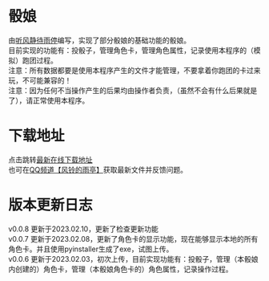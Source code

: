 # 骰娘
由[听风静待雨停](https://space.bilibili.com/484411010)编写，实现了部分骰娘的基础功能的骰娘。<br>
目前实现的功能有：投骰子，管理角色卡，管理角色属性，记录使用本程序的（模拟）跑团过程。<br>
注意：所有数据都要是使用本程序产生的文件才能管理，不要拿着你跑团的卡过来玩，不可能兼容的！<br>
注意：因为任何不当操作产生的后果均由操作者负责，（虽然不会有什么后果就是了），请正常使用本程序。
# 下载地址
点击跳转[最新在线下载地址](https://github.com/lingfengyu-dreaming/lingfengyu-dreaming/releases/tag/touniang0.0.8)<br>
也可在[QQ频道【风铃的雨亭】](https://pd.qq.com/s/3a0mynd43)获取最新文件并反馈问题。
# 版本更新日志
v0.0.8 更新于2023.02.10，更新了检查更新功能<br>
v0.0.7 更新于2023.02.08，更新了角色卡的显示功能，现在能够显示本地的所有角色卡。并且使用pyinstaller生成了exe，试图上传。<br>
v0.0.6 更新于2023.02.03，初次上传，目前实现功能有：投骰子，管理（本骰娘内创建的）角色卡，管理（本骰娘角色卡的）角色属性，记录操作过程。
